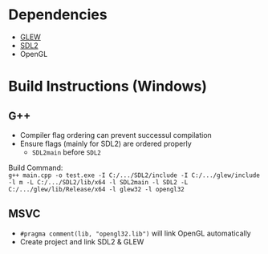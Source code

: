 # Dependencies
- [GLEW](http://glew.sourceforge.net/)
- [SDL2](https://www.libsdl.org/download-2.0.php)
- OpenGL

# Build Instructions (Windows)

## G++
- Compiler flag ordering can prevent successul compilation
- Ensure flags (mainly for SDL2) are ordered properly
  - `SDL2main` before `SDL2`

Build Command:  
`g++ main.cpp -o test.exe -I C:/.../SDL2/include -I C:/.../glew/include -l m -L C:/.../SDL2/lib/x64 -l SDL2main -l SDL2 -L C:/.../glew/lib/Release/x64 -l glew32 -l opengl32`

## MSVC
- `#pragma comment(lib, "opengl32.lib")` will link OpenGL automatically
- Create project and link SDL2 & GLEW